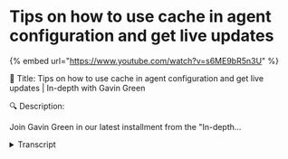 # Tips on how to use cache in agent configuration and get live updates
{% embed url="https://www.youtube.com/watch?v=s6ME9bR5n3U" %}



🎥 Title: Tips on how to use cache in agent configuration and get live updates | In-depth with Gavin Green

🔍 Description:

Join Gavin Green in our latest installment from the "In-depth...
<details>
<summary>Transcript</summary>🎥 Title: Tips on how to use cache in agent configuration and get live updates | In-depth with Gavin Green

🔍 Description:

Join Gavin Green in our latest installment from the "In-depth...
so if I come back into this

um I logged on with the user that

doesn't have access but that's perfectly

fine if you look at the agent over here

you can see that we have the URL the key

but down here where we start seeing

identifier typically the identifier

would be you know a unique identifier

and asset key Etc so I'm assuming stop

ID is the identifier yeah

and then down the bottom if you're

looking for multiple from the cache size

so you want 20 records from the cash

site typically you would include the

identifier in that option as well as you

know a timestamp or I'm assuming if the

uh the longitude is going to change

that will allow you to get the 20

records

so the the only thing here would be to

make sure that you just select the the

stop ID there and then just apply it

now when you come to cash per entity and

replace cache how the cache works is

this is storing data

that will be rendered and and visible on

the actual app side of things

so the the data coming in here because

you've specified a cache of 20.

and you haven't said cash per entity

you're only ever going to get 20 records

which might be what you're looking for

however if you want 20 records per stop

then what you do is by ticking this here

here and you select that option there

you're essentially going to create 20

per entity for stops that's how you

let's say you read the agent piece

coming down here so you got everything

else spot on

this is just an extra item here if that

is what you're looking for there are

times when you don't need it you just

want 20 records irrespective of you know

the the unique identifier or the stop ID

or the asset ID

however there are times when you

probably do want to have 20 per you know

stop ID

so just switch that option on there and

that'll help you with the caching pieces

um so now yeah let's not save the

changes

the data coming now when we come in here

um

this was some of the access rights that

I had to just make sure what accent

yes I do

um to just reallocate to to your user so

how you configure it is correct so here

what you want to do is

um let's set it

live data is coming in

for for that connector and then here you

just want to scroll down and actually

look for

your data stream now you may have

noticed you have access to a lot of

other data streams yeah I'm going to

explain I'll explain where those came

from and why we gave you access to them

once you've clicked that it'll bring in

the primary key for you

this bottom option here you need to

select it and then you can click save

now once you've selected that option now

you can actually pass some data to the

screen the reason you select this option

here

is

you want to be able to show this data

constantly changing on the app

without having to refresh the page

so what that means is if I

um if I don't tick the live option I

have to press F5 on the page every

single time to actually load it

okay

what the the live update so you'll see

it keeps changing for the 20 the 20

records I don't have to let's just leave

the master I don't I don't have to

refresh the page or change the page

Etc it's the one item a few people tend

to miss the first time is they don't

check that box or know what that box

means and then when they get to this

page it'll load the first time

but to see the changes you have to press

F5 to to do that if you don't want that

you can just go back into the edit on

the page data and you just untick that

however whenever you're connecting to a

data stream like you're doing here it's

generally a good it's generally a good

thing to to take it because you don't

want to have to press F5 on the page

every single time the the point is to

get the live data coming through

okay

now there are some data sources where

you can't do this

SQL is one of them

so if you create a new connection so if

we go into the app data here and you say

you know what I actually want to connect

to to SQL and you configure all of this

you'll find that when you get to the

other side to actually use it SQL will

not have that option for you so it's not

something that every single one of these

connection has it's specific to the

connection that we're talking to make

sense
</details>